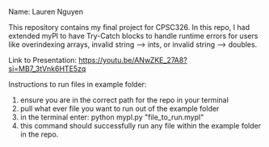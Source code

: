 Name: Lauren Nguyen

This repository contains my final project for CPSC326. In this repo, I had extended myPl to have Try-Catch blocks to handle runtime
errors for users like overindexing arrays, invalid string --> ints, or invalid string --> doubles.

Link to Presentation: https://youtu.be/ANwZKE_27A8?si=MB7_3tVnk6HTE5zq

Instructions to run files in example folder:
1. ensure you are in the correct path for the repo in your terminal
2. pull what ever file you want to run out of the example folder
3. in the terminal enter: python mypl.py "file_to_run.mypl"
4. this command should successfully run any file within the example folder in the repo.
